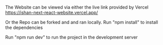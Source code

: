 The Website can be viewed via either the live link provided by Vercel https://ishan-next-react-website.vercel.app/

Or the Repo can be forked and and ran locally. 
Run "npm install" to install the dependencies  

Run "npm run dev" to run the project in the development server

